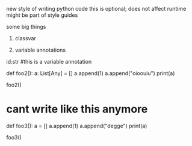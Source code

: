 new style of writing python code
this is optional; does not affect runtime
might be part of style guides

some big things

1. classvar

2. variable annotations

id:str #this is a variable annotation

def foo2():
a: List[Any] = []
a.append(1)
a.append("oioouiu")
print(a)

foo2()

# cant write like this anymore

def foo3():
a = []
a.append(1)
a.append("degge")
print(a)

foo3()
